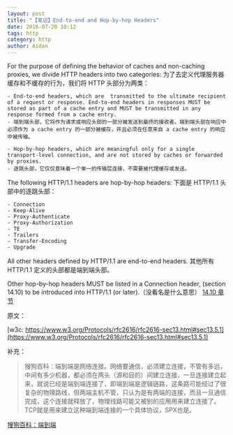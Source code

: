 ```yaml
---
layout: post
title: "【笔记】End-to-end and Hop-by-hop Headers"
date: 2016-07-20 10:12
tags: http
category: http
author: Aidan
---
```


For the purpose of defining the behavior of caches and non-caching proxies, we divide HTTP headers into two categories:
为了去定义代理服务器缓存和不缓存的行为，我们将 HTTP 头部分为两类：

	- End-to-end headers, which are  transmitted to the ultimate recipient of a request or response. End-to-end headers in responses MUST be stored as part of a cache entry and MUST be transmitted in any response formed from a cache entry.
	- 端到端头部，它将作为请求或响应头部的一部分被发送到最终的接收者。端到端头部在响应中必须作为 a cache entry 的一部分被缓存，并且必须在任意来自 a cache entry 的响应中被传输。

    - Hop-by-hop headers, which are meaningful only for a single transport-level connection, and are not stored by caches or forwarded by proxies.
    - 逐跳头部，它仅仅意味着一个单一的传输层连接，不需要被代理缓存或发送。

The following HTTP/1.1 headers are hop-by-hop headers:
下面是 HTTP/1.1 头部中的逐跳头部：

	- Connection
	- Keep-Alive
	- Proxy-Authenticate
	- Proxy-Authorization
	- TE
	- Trailers
	- Transfer-Encoding
	- Upgrade

All other headers defined by HTTP/1.1 are end-to-end headers.
其他所有 HTTP/1.1 定义的头部都是端到端头部。

Other hop-by-hop headers MUST be listed in a Connection header, (section 14.10) to be introduced into HTTP/1.1 (or later).（没看名是什么意思）
[14.10 章节](https://www.w3.org/Protocols/rfc2616/rfc2616-sec14.html#sec14.10)

原文：

[w3c: https://www.w3.org/Protocols/rfc2616/rfc2616-sec13.html#sec13.5.1](https://www.w3.org/Protocols/rfc2616/rfc2616-sec13.html#sec13.5.1)

补充：

>搜狗百科：端到端是网络连接。网络要通信，必须建立连接，不管有多远，中间有多少机器，都必须在两头（源和目的）间建立连接，一旦连接建立起来，就说已经是端到端连接了，即端到端是逻辑链路，这条路可能经过了很复杂的物理路线，但两端主机不管，只认为是有两端的连接，而且一旦通信完成，这个连接就释放了，物理线路可能又被别的应用用来建立连接了。TCP就是用来建立这种端到端连接的一个具体协议，SPX也是。

[搜狗百科：端到端](http://baike.sogou.com/v37218110.htm?fromTitle=%E7%AB%AF%E5%88%B0%E7%AB%AF)